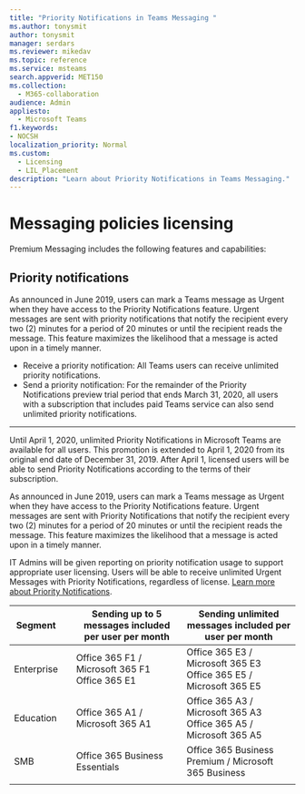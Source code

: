```yaml
---
title: "Priority Notifications in Teams Messaging "
ms.author: tonysmit
author: tonysmit
manager: serdars
ms.reviewer: mikedav
ms.topic: reference
ms.service: msteams
search.appverid: MET150
ms.collection: 
  - M365-collaboration
audience: Admin
appliesto: 
  - Microsoft Teams
f1.keywords:
- NOCSH
localization_priority: Normal
ms.custom: 
  - Licensing
  - LIL_Placement
description: "Learn about Priority Notifications in Teams Messaging."
---
```


# Messaging policies licensing

Premium Messaging includes the following features and capabilities:

## Priority notifications

As announced in June 2019, users can mark a Teams message as Urgent when they have access to the Priority Notifications feature. Urgent messages are sent with priority notifications that notify the recipient every two (2) minutes for a period of 20 minutes or until the recipient reads the message. This feature maximizes the likelihood that a message is acted upon in a timely manner.

- Receive a priority notification: All Teams users can receive unlimited priority notifications.
- Send a priority notification: For the remainder of the Priority Notifications preview trial period that ends March 31, 2020, all users with a subscription that includes paid Teams service can also send unlimited priority notifications.

*******

Until April 1, 2020, unlimited Priority Notifications in Microsoft Teams are available for all users. This promotion is extended to April 1, 2020 from its original end date of December 31, 2019. After April 1, licensed users will be able to send Priority Notifications according to the terms of their subscription.

As announced in June 2019, users can mark a Teams message as Urgent when they have access to the Priority Notifications feature. Urgent messages are sent with Priority Notifications that notify the recipient every two (2) minutes for a period of 20 minutes or until the recipient reads the message. This feature maximizes the likelihood that a message is acted upon in a timely manner.

IT Admins will be given reporting on priority notification usage to support appropriate user licensing. Users will be able to receive unlimited Urgent Messages with Priority Notifications, regardless of license. [Learn more about Priority Notifications](https://docs.microsoft.com/MicrosoftTeams/messaging-policies-in-teams).

|Segment| |Sending up to 5 messages included per user per month| Sending unlimited messages included per user per month|
|---|---|---|---|
|Enterprise||Office 365 F1 / Microsoft 365 F1<br> Office 365 E1 | Office 365 E3 / Microsoft 365 E3 <br>Office 365 E5 / Microsoft 365 E5
|Education ||Office 365 A1 / Microsoft 365 A1|Office 365 A3 / Microsoft 365 A3<br> Office 365 A5 / Microsoft 365 A5
|SMB       ||Office 365 Business Essentials|Office 365 Business Premium / Microsoft 365 Business|
|||||

<!-- |Government| | |
||GCC|Office 365 F1 / Microsoft 365 F1<br> Microsoft 365 G1|Office 365 G3 / Microsoft 365 G3 <br> Microsoft 365 G5|
||GCC-High| Office 365 F1 / Microsoft 365 F1<br> Office 365 G1| Office 365 G3 / Microsoft 365 G3 Microsoft 365 G5|
||DoD| Office 365 F1 / Microsoft 365 F1<br>Office 365 G1|Office 365 G3 / Microsoft 365 G3| -->
